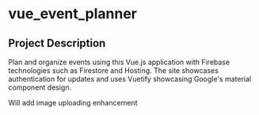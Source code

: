 # vue_event_planner

## Project Description
Plan and organize events using this Vue.js application with Firebase technologies such as Firestore and Hosting.
The site showcases authentication for updates and uses Vuetify showcasing Google's material component design.

Will add image uploading enhancement


